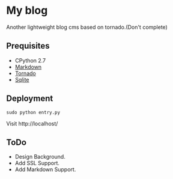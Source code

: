 My blog
========
Another lightweight blog cms based on tornado.(Don't complete)

Prequisites
---
* CPython 2.7
* [Markdown](http://pythonhosted.org/Markdown)
* [Tornado](http://www.tornadoweb.org/)
* [Sqlite](http://www.sqlite.org/)

Deployment
---
	sudo python entry.py

Visit http://localhost/

ToDo
---
* Design Background.
* Add SSL Support.
* Add Markdown Support.